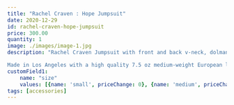 ```yaml
---
title: "Rachel Craven : Hope Jumpsuit"
date: 2020-12-29
id: rachel-craven-hope-jumpsuit
price: 300.00
quantity: 1
image: ./images/image-1.jpg
description: "Rachel Craven Jumpsuit with front and back v-neck, dolman sleeves, wide and slightly flared leg, and pockets. Comes with a 2” linen belt.

Made in Los Angeles with a high quality 7.5 oz medium-weight European linen, one of the most sustainable materials on Earth."
customField1:
    name: "size"
    values: [{name: 'small', priceChange: 0}, {name: 'medium', priceChange: 0}, {name: 'large', priceChange: 0}]
tags: [accessories]
---
```


